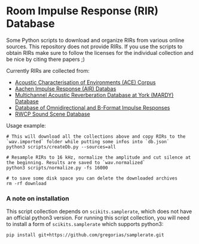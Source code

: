 Room Impulse Response (RIR) Database
====================================
Some Python scripts to download and organize RIRs from various online sources. This repository does not provide RIRs. If you use the scripts to obtain RIRs make sure to follow the licenses for the individual collection and be nice by citing there papers ;)

Currently RIRs are collected from:

- [Acoustic Characterisation of Environments (ACE) Corpus](http://www.ee.ic.ac.uk/naylor/ACEweb/index.html)
- [Aachen Impulse Response (AIR) Databas](http://www.iks.rwth-aachen.de/de/forschung/tools-downloads/aachen-impulse-response-database/)
- [Multichannel Acoustic Reverberation Database at York (MARDY) Database](http://www.commsp.ee.ic.ac.uk/~sap/resources/mardy-multichannel-acoustic-reverberation-database-at-york-database/)
- [Database of Omnidirectional and B-Format Impulse Responses](http://isophonics.net/content/room-impulse-response-data-set)
- [RWCP Sound Scene Database](http://www.openslr.org/13/)

Usage example:
```
# This will download all the collections above and copy RIRs to the `wav.imported` folder while putting some infos into `db.json`
python3 scripts/createDb.py --sources=all

# Resample RIRs to 16 kHz, normalize the amplitude and cut silence at the beginning. Results are saved to `wav.normalized`
python3 scripts/normalize.py -fs 16000

# to save some disk space you can delete the downloaded archives
rm -rf download
```

### A note on installation

This script collection depends on `scikits.samplerate`, which does not have an official python3 version. For running this script collection, you will need to install a form of `scikits.samplerate` which supports python3: 

```
pip install git+https://github.com/gregorias/samplerate.git
```
